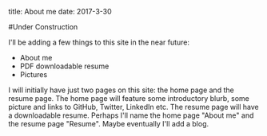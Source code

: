 title: About me
date: 2017-3-30

#Under Construction

I'll be adding a few things to this site in the near future:

* About me  
* PDF downloadable resume  
* Pictures

I will initially have just two pages on this site: the home page and the resume page. The home page will feature some introductory blurb, some picture and links to GitHub, Twitter, LinkedIn etc. The resume page will have a downloadable resume. Perhaps I'll name the home page "About me" and the resume page "Resume". Maybe eventually I'll add a blog.

